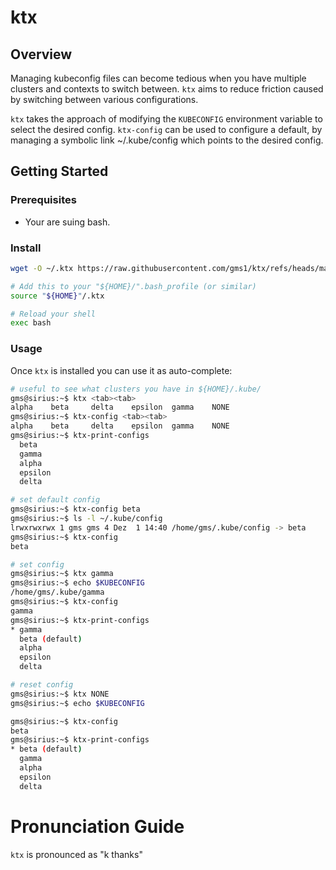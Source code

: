 # ktx

## Overview

Managing kubeconfig files can become tedious when you have multiple clusters and contexts to switch between. `ktx` aims to reduce friction caused by switching between various configurations.

`ktx` takes the approach of modifying the `KUBECONFIG` environment variable to select the desired config.
`ktx-config` can be used to configure a default, by managing a symbolic link ~/.kube/config which points to the desired config.

## Getting Started

### Prerequisites

* Your are suing bash.

### Install

```sh
wget -O ~/.ktx https://raw.githubusercontent.com/gms1/ktx/refs/heads/master/ktx

# Add this to your "${HOME}/".bash_profile (or similar)
source "${HOME}"/.ktx

# Reload your shell
exec bash
```

### Usage

Once `ktx` is installed you can use it as auto-complete:

```sh
# useful to see what clusters you have in ${HOME}/.kube/
gms@sirius:~$ ktx <tab><tab>
alpha    beta     delta    epsilon  gamma    NONE
gms@sirius:~$ ktx-config <tab><tab>
alpha    beta     delta    epsilon  gamma    NONE
gms@sirius:~$ ktx-print-configs
  beta
  gamma
  alpha
  epsilon
  delta

# set default config
gms@sirius:~$ ktx-config beta
gms@sirius:~$ ls -l ~/.kube/config
lrwxrwxrwx 1 gms gms 4 Dez  1 14:40 /home/gms/.kube/config -> beta
gms@sirius:~$ ktx-config
beta

# set config
gms@sirius:~$ ktx gamma
gms@sirius:~$ echo $KUBECONFIG
/home/gms/.kube/gamma
gms@sirius:~$ ktx-config
gamma
gms@sirius:~$ ktx-print-configs
* gamma
  beta (default)
  alpha
  epsilon
  delta

# reset config
gms@sirius:~$ ktx NONE
gms@sirius:~$ echo $KUBECONFIG

gms@sirius:~$ ktx-config
beta
gms@sirius:~$ ktx-print-configs
* beta (default)
  gamma
  alpha
  epsilon
  delta
```

# Pronunciation Guide

`ktx` is pronounced as "k thanks"
